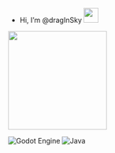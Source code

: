- Hi, I’m @dragInSky <img src="https://raw.githubusercontent.com/MartinHeinz/MartinHeinz/master/wave.gif" width="30px">
 
<img src="https://media2.giphy.com/media/TDKjSUGGbTAup6w3FO/giphy.gif?cid=790b76115b7c6403d63b5290d8923056c761072a2e28adc9&rid=giphy.gif&ct=g.gif" width="200px">
 
![Godot Engine](https://img.shields.io/badge/GODOT-%23FFFFFF.svg?style=for-the-badge&logo=godot-engine)
![Java](https://img.shields.io/badge/java-%23ED8B00.svg?style=for-the-badge&logo=java&logoColor=white)
